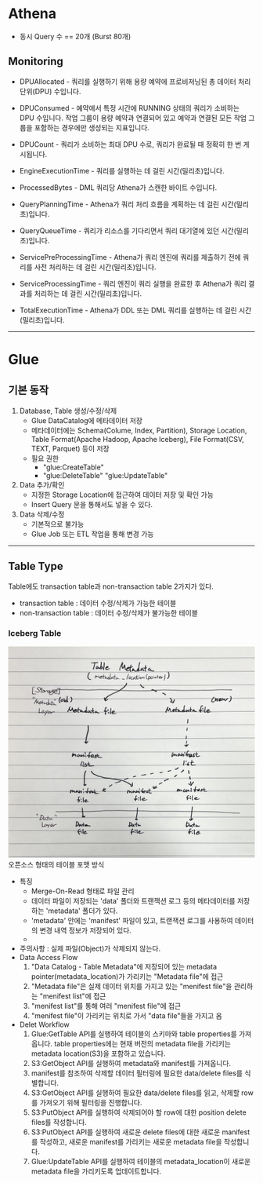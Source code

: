 # Athena

* 동시 Query 수 == 20개 (Burst 80개)




## Monitoring
* DPUAllocated - 쿼리를 실행하기 위해 용량 예약에 프로비저닝된 총 데이터 처리 단위(DPU) 수입니다.

* DPUConsumed - 예약에서 특정 시간에 RUNNING 상태의 쿼리가 소비하는 DPU 수입니다. 작업 그룹이 용량 예약과 연결되어 있고 예약과 연결된 모든 작업 그룹을 포함하는 경우에만 생성되는 지표입니다.

* DPUCount - 쿼리가 소비하는 최대 DPU 수로, 쿼리가 완료될 때 정확히 한 번 게시됩니다.

* EngineExecutionTime - 쿼리를 실행하는 데 걸린 시간(밀리초)입니다.

* ProcessedBytes - DML 쿼리당 Athena가 스캔한 바이트 수입니다.

* QueryPlanningTime - Athena가 쿼리 처리 흐름을 계획하는 데 걸린 시간(밀리초)입니다.

* QueryQueueTime - 쿼리가 리소스를 기다리면서 쿼리 대기열에 있던 시간(밀리초)입니다.

* ServicePreProcessingTime - Athena가 쿼리 엔진에 쿼리를 제출하기 전에 쿼리를 사전 처리하는 데 걸린 시간(밀리초)입니다.

* ServiceProcessingTime - 쿼리 엔진이 쿼리 실행을 완료한 후 Athena가 쿼리 결과를 처리하는 데 걸린 시간(밀리초)입니다.

* TotalExecutionTime - Athena가 DDL 또는 DML 쿼리를 실행하는 데 걸린 시간(밀리초)입니다.


---
# Glue


## 기본 동작
1. Database, Table 생성/수정/삭제
    - Glue DataCatalog에 메타데이터 저장
    - 메타데이터에는 Schema(Colume, Index, Partition), Storage Location, Table Format(Apache Hadoop, Apache Iceberg), File Format(CSV, TEXT, Parquet)  등이 저장
    - 필요 권한
        - "glue:CreateTable"
        - "glue:DeleteTable"
        "glue:UpdateTable"
2. Data 추가/확인
    - 지정한 Storage Location에 접근하여 데이터 저장 및 확인 가능
    - Insert Query 문을 통해서도 넣을 수 있다. 
3. Data 삭제/수정
    - 기본적으로 불가능
    - Glue Job 또는 ETL 작업을 통해 변경 가능

---

## Table Type
Table에도 transaction table과 non-transaction table 2가지가 있다.
* transaction table : 데이터 수정/삭제가 가능한 테이블
* non-transaction table : 데이터 수정/삭제가 불가능한 테이블



### Iceberg Table
![IceBergArchitecutre](../img/IceBergArchitecutre.JPG)
오픈소스 형태의 테이블 포맷 방식
* 특징
    - Merge-On-Read 형태로 파일 관리
    - 데이터 파일이 저장되는 'data' 폴더와 트랜잭션 로그 등의 메타데이터를 저장하는 'metadata' 폴더가 있다.
    - 'metadata' 안에는 'manifest' 파일이 있고, 트랜잭션 로그를 사용하여 데이터의 변경 내역 정보가 저장되어 있다.
    - 
* 주의사항 : 실제 파일(Object)가 삭제되지 않는다.
![]()
* Data Access Flow
    1. "Data Catalog - Table Metadata"에 저장되어 있는 metadata pointer(metadata_location)가 가리키는 "Metadata file"에 접근
    2. "Metadata file"은 실제 데이터 위치를 가지고 있는 "menifest file"을 관리하는 "menifest list"에 접근
    3. "menifest list"를 통해 여러 "menifest file"에 접근
    4. "menifest file"이 가리키는 위치로 가서 "data file"들을 가지고 옴
* Delet Workflow
    1. Glue:GetTable API를 실행하여 테이블의 스키마와 table properties를 가져옵니다. table properties에는 현재 버전의 metadata file을 가리키는 metadata location(S3)을 포함하고 있습니다.
    2. S3:GetObject API를 실행하여 metadata와 manifest를 가져옵니다.
    3. manifest를 참조하여 삭제할 데이터 필터링에 필요한 data/delete files를 식별합니다.
    4. S3:GetObject API를 실행하여 필요한 data/delete files를 읽고, 삭제할 row를 가져오기 위해 필터링을 진행합니다.
    5. S3:PutObject API를 실행하여 삭제되어야 할 row에 대한 position delete files를 작성합니다.
    6. S3:PutObject API를 실행하여 새로운 delete files에 대한 새로운 manifest를 작성하고, 새로운 manifest를 가리키는 새로운 metadata file을 작성합니다.
    7. Glue:UpdateTable API를 실행하여 테이블의 metadata_location이 새로운 metadata file을 가리키도록 업데이트합니다.

